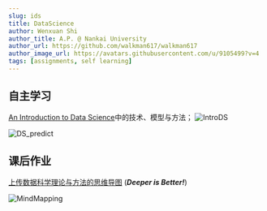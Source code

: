 ```yaml
---
slug: ids
title: DataScience
author: Wenxuan Shi
author_title: A.P. @ Nankai University
author_url: https://github.com/walkman617/walkman617
author_image_url: https://avatars.githubusercontent.com/u/9105499?v=4
tags: [assignments, self learning]
---
```


## 自主学习
[An Introduction to Data Science](http://www.saedsayad.com/)中的技术、模型与方法；
![IntroDS](/img/ov/ids.jpg)

![DS_predict](/img/ov/DM_map_predict_1.png)

## 课后作业
[上传数据科学理论与方法的思维导图](http://nankai-cs.mikecrm.com/yhM0Gb6) 
(***Deeper is Better!***)

![MindMapping](/img/ov/ids.png)